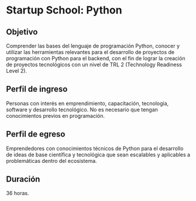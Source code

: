 # Startup School: Python

## Objetivo

Comprender las bases del lenguaje de programación Python, conocer y utilizar las herramientas relevantes para el desarrollo de proyectos de programación con Python para el backend, con el fin de lograr la creación de proyectos tecnológicos con un nivel de TRL 2 (Technology Readiness Level 2).

## Perfil de ingreso

Personas con interés en emprendimiento, capacitación, tecnología, software y desarrollo tecnológico. No es necesario que tengan conocimientos previos en programación.

## Perfil de egreso

Emprendedores con conocimientos técnicos de Python para el desarrollo de ideas de base científica y tecnológica que sean escalables y aplicables a problemáticas dentro del ecosistema.

## Duración

36 horas.

